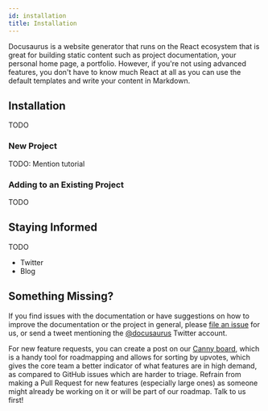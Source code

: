```yaml
---
id: installation
title: Installation
---
```


Docusaurus is a website generator that runs on the React ecosystem that is great for building static content such as project documentation, your personal home page, a portfolio. However, if you're not using advanced features, you don't have to know much React at all as you can use the default templates and write your content in Markdown.

## Installation

TODO

### New Project

TODO: Mention tutorial

### Adding to an Existing Project

TODO

## Staying Informed

TODO

- Twitter
- Blog

## Something Missing?

If you find issues with the documentation or have suggestions on how to improve the documentation or the project in general, please [file an issue](https://github.com/facebook/docusaurus) for us, or send a tweet mentioning the [@docusaurus](https://twitter.com/docusaurus) Twitter account.

For new feature requests, you can create a post on our [Canny board](/feedback), which is a handy tool for roadmapping and allows for sorting by upvotes, which gives the core team a better indicator of what features are in high demand, as compared to GitHub issues which are harder to triage. Refrain from making a Pull Request for new features (especially large ones) as someone might already be working on it or will be part of our roadmap. Talk to us first!
